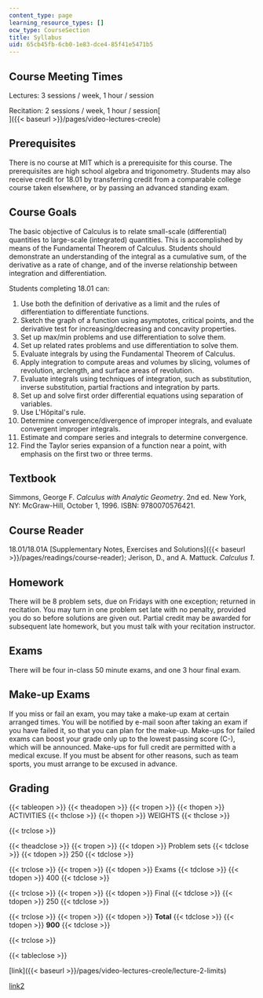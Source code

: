 ```yaml
---
content_type: page
learning_resource_types: []
ocw_type: CourseSection
title: Syllabus
uid: 65cb45fb-6cb0-1e83-dce4-85f41e5471b5
---
```


Course Meeting Times
--------------------

Lectures: 3 sessions / week, 1 hour / session

Recitation: 2 sessions / week, 1 hour / session[  
]({{< baseurl >}}/pages/video-lectures-creole)

Prerequisites
-------------

There is no course at MIT which is a prerequisite for this course. The prerequisites are high school algebra and trigonometry. Students may also receive credit for 18.01 by transferring credit from a comparable college course taken elsewhere, or by passing an advanced standing exam.

Course Goals
------------

The basic objective of Calculus is to relate small-scale (differential) quantities to large-scale (integrated) quantities. This is accomplished by means of the Fundamental Theorem of Calculus. Students should demonstrate an understanding of the integral as a cumulative sum, of the derivative as a rate of change, and of the inverse relationship between integration and differentiation.

Students completing 18.01 can:

1.  Use both the definition of derivative as a limit and the rules of differentiation to differentiate functions.
2.  Sketch the graph of a function using asymptotes, critical points, and the derivative test for increasing/decreasing and concavity properties.
3.  Set up max/min problems and use differentiation to solve them.
4.  Set up related rates problems and use differentiation to solve them.
5.  Evaluate integrals by using the Fundamental Theorem of Calculus.
6.  Apply integration to compute areas and volumes by slicing, volumes of revolution, arclength, and surface areas of revolution.
7.  Evaluate integrals using techniques of integration, such as substitution, inverse substitution, partial fractions and integration by parts.
8.  Set up and solve first order differential equations using separation of variables.
9.  Use L'Hôpital's rule.
10.  Determine convergence/divergence of improper integrals, and evaluate convergent improper integrals.
11.  Estimate and compare series and integrals to determine convergence.
12.  Find the Taylor series expansion of a function near a point, with emphasis on the first two or three terms.

Textbook
--------

Simmons, George F. _Calculus with Analytic Geometry_. 2nd ed. New York, NY: McGraw-Hill, October 1, 1996. ISBN: 9780070576421.

Course Reader
-------------

18.01/18.01A [Supplementary Notes, Exercises and Solutions]({{< baseurl >}}/pages/readings/course-reader); Jerison, D., and A. Mattuck. _Calculus 1_.

Homework
--------

There will be 8 problem sets, due on Fridays with one exception; returned in recitation. You may turn in one problem set late with no penalty, provided you do so before solutions are given out. Partial credit may be awarded for subsequent late homework, but you must talk with your recitation instructor.

Exams
-----

There will be four in-class 50 minute exams, and one 3 hour final exam.

Make-up Exams
-------------

If you miss or fail an exam, you may take a make-up exam at certain arranged times. You will be notified by e-mail soon after taking an exam if you have failed it, so that you can plan for the make-up. Make-ups for failed exams can boost your grade only up to the lowest passing score (C-), which will be announced. Make-ups for full credit are permitted with a medical excuse. If you must be absent for other reasons, such as team sports, you must arrange to be excused in advance.

Grading
-------

{{< tableopen >}}
{{< theadopen >}}
{{< tropen >}}
{{< thopen >}}
ACTIVITIES
{{< thclose >}}
{{< thopen >}}
WEIGHTS
{{< thclose >}}

{{< trclose >}}

{{< theadclose >}}
{{< tropen >}}
{{< tdopen >}}
Problem sets
{{< tdclose >}}
{{< tdopen >}}
250
{{< tdclose >}}

{{< trclose >}}
{{< tropen >}}
{{< tdopen >}}
Exams
{{< tdclose >}}
{{< tdopen >}}
400
{{< tdclose >}}

{{< trclose >}}
{{< tropen >}}
{{< tdopen >}}
Final
{{< tdclose >}}
{{< tdopen >}}
250
{{< tdclose >}}

{{< trclose >}}
{{< tropen >}}
{{< tdopen >}}
**Total**
{{< tdclose >}}
{{< tdopen >}}
**900**
{{< tdclose >}}

{{< trclose >}}

{{< tableclose >}}

[link]({{< baseurl >}}/pages/video-lectures-creole/lecture-2-limits)

[link2](/courses/mathematics/18-01-single-variable-calculus-fall-2006/video-lectures-creole/lecture-2-limits/18_01_f07_lec02_Creole_new2.srt)